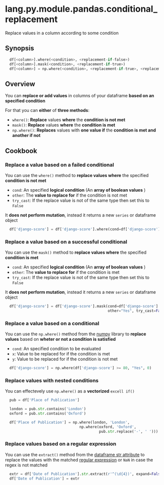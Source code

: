 # lang.py.module.pandas.conditional_replacement

Replace values in a column according to some condition

## Synopsis

```py
  df[<column>].where(<condition>, <replacement-if-false>)
  df[<column>].mask(<condition>, <replacement-if-true>)
  df[<column>] = np.where(<condition>, <replacement-if-true>, <replacement-if-false>)
```

## Overview

You can **replace or add values** in columns of your dataframe **based on an
specified condition**

For that you can **either** of **three methods**:

- `where()`: **Replace** values **where** the **condition is not met**
- `mask()`: **Replace** values **where** the **condition is met**
- `np.where()`: **Replaces** values with **one value if** the **condition is met
  and another if not**

## Cookbook

### Replace a value based on a failed conditional

You can use the `where()` method to **replace values where** the specified
**condition is not met**

- `cond`: An specified **logical condition** (An **array of boolean values** )
- `other`: The **value to replace for** if the condition is not met
- `try_cast`: If the replace value is not of the same type then set this to `False`

It **does not perform mutation**, instead it returns a new `series` or
dataframe object

```py
  df['django-score'] = df['django-score'].where(cond=df['django-score'] >= 80, other=0.0)
```

### Replace a value based on a successful conditional

You can use the `mask()` method to **replace values where** the specified
**condition is met**

- `cond`: An specified **logical condition** (An **array of boolean values** )
- `other`: The **value to replace for** if the condition is met
- `try_cast`: If the replace value is not of the same type then set this to `False`

It **does not perform mutation**, instead it returns a new `series` or
dataframe object

```py
  df['django-score'] = df['django-score'].mask(cond=df['django-score'] >= 80,
                                               other="Yes", try_cast=False)
```

### Replace a value based on a conditional

You can use the `np.where()` method from the [numpy](./5nfr.md) library to
**replace values** based on **wheter or not a condition is satisfied**

- `cond`: An specified condition to be evaluated
- `x`: Value to be replaced for if the condition is met
- `y`: Value to be replaced for if the condition is not met

```py
  df['django-score'] = np.where(df['django-score'] >= 80, "Yes", 0)
```

### Replace values with nested conditions

You can effectevely use `np.where()` as a **vectorized** `excell if()`

```py
  pub = df['Place of Publication']

  london = pub.str.contains('London')
  oxford = pub.str.contains('Oxford')

  df['Place of Publication'] = np.where(london, 'London',
                                  np.where(oxford, 'Oxford',
                                           pub.str.replace('-', ' ')))
```

### Replace values based on a regular expression

You can use the `extract()` method from the [dataframe str
attribute](./m0jc.md) to replace the values with the matched [regular
expression](./cbw4.md) or `NaN` in case the regex is not matched

```py
  extr = df['Date of Publication'].str.extract(r'^(\d{4})', expand=False)
  df['Date of Publication'] = extr
```
